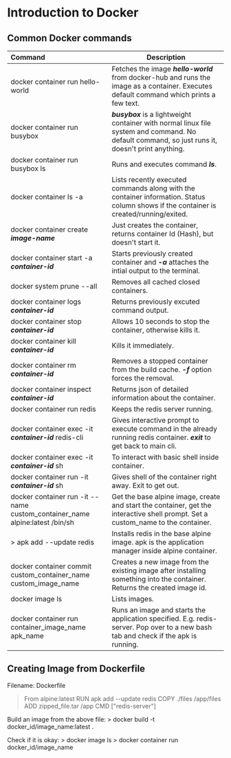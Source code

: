 # Introduction to Docker



## Common Docker commands

| Command                                                      | Description                                                  |
| :----------------------------------------------------------- | ------------------------------------------------------------ |
| docker container run hello-world                             | Fetches the image **_hello-world_** from docker-hub and runs the image as a container. Executes default command which prints a few text. |
| docker container run busybox                                 | _**busybox**_ is a lightweight container with normal linux file system and command. No default command, so just runs it, doesn't print anything. |
| docker container run busybox ls                              | Runs and executes command **_ls_**.                          |
| docker container ls -a                                       | Lists recently executed commands along with the container information. Status column shows if the container is created/running/exited. |
| docker container create _**image-name**_                     | Just creates the container, returns container Id (Hash), but doesn't start it. |
| docker container start -a _**container-id**_                 | Starts previously created container and _**-a**_ attaches the intial output to the terminal. |
| docker system prune --all                                    | Removes all cached closed containers.                        |
| docker container logs _**container-id**_                     | Returns previously excuted command output.                   |
| docker container stop _**container-id**_                     | Allows 10 seconds to stop the container, otherwise kills it. |
| docker container kill _**container-id**_                     | Kills it immediately.                                        |
| docker container rm _**container-id**_                       | Removes a stopped container from the build cache. _**-f**_ option forces the removal. |
| docker container inspect _**container-id**_                  | Returns json of detailed information about the container.    |
| docker container run redis                                   | Keeps the redis server running.                              |
| docker container exec -it _**container-id**_ redis-cli       | Gives interactive prompt to execute command in the already running redis container. _**exit**_ to get back to main cli. |
| docker container exec -it _**container-id**_ sh              | To interact with basic shell inside container.               |
| docker container run -it _**container-id**_ sh               | Gives shell of the container right away. Exit to get out.    |
| docker container run -it --name custom_container_name alpine:latest /bin/sh | Get the base alpine image, create and start the container, get the interactive shell prompt. Set a custom_name to the container. |
| > apk add --update redis                                     | Installs redis in the base alpine image. apk is the application manager inside alpine container. |
| docker container commit custom_container_name custom_image_name | Creates a new image from the existing image after installing something into the container. Returns the created image id. |
| docker image ls                                              | Lists images.                                                |
| docker container run container_image_name apk_name           | Runs an image and starts the application specified. E.g. redis-server. Pop over to a new bash tab and check if the apk is running. |

## Creating Image from Dockerfile

Filename: Dockerfile

> From alpine:latest
> RUN apk add --update redis
> COPY ./files /app/files
> ADD zipped_file.tar /app
> CMD ["redis-server"]

Build an image from the above file:
\> docker build -t docker_id/image_name:latest .

Check if it is okay:
\> docker image ls
\> docker container run docker_id/image_name

